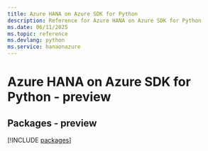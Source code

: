 ```yaml
---
title: Azure HANA on Azure SDK for Python
description: Reference for Azure HANA on Azure SDK for Python
ms.date: 06/11/2025
ms.topic: reference
ms.devlang: python
ms.service: hanaonazure
---
```

# Azure HANA on Azure SDK for Python - preview
## Packages - preview
[!INCLUDE [packages](hana-on-azure-index.md)]